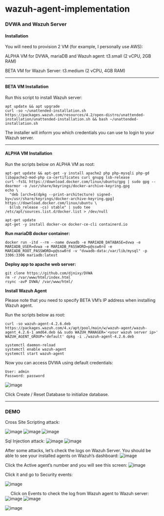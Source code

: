 # wazuh-agent-implementation

### DVWA and Wazuh Server

#### Installation

You will need to provision 2 VM (for example, I personally use AWS):
 
ALPHA VM for DVWA, mariaDB and Wazuh agent:
t3.small (2 vCPU, 2GB RAM)
 
BETA VM for Wazuh Server:
t3.medium (2 vCPU, 4GB RAM)

- - -

#### BETA VM Installation
 
Run this script to install Wazuh server:
```
apt update && apt upgrade
curl -so ~/unattended-installation.sh https://packages.wazuh.com/resources/4.2/open-distro/unattended-installation/unattended-installation.sh && bash ~/unattended-installation.sh
```
The installer will inform you which credentials you can use to login to your Wazuh server.

- - -

#### ALPHA VM Installation 
Run the scripts below on ALPHA VM as root:
```
apt-get update && apt-get -y install apache2 php php-mysqli php-gd libapache2-mod-php ca-certificates curl gnupg lsb-release
curl -fsSL https://download.docker.com/linux/ubuntu/gpg | sudo gpg --dearmor -o /usr/share/keyrings/docker-archive-keyring.gpg
echo \
  "deb [arch=$(dpkg --print-architecture) signed-by=/usr/share/keyrings/docker-archive-keyring.gpg] https://download.docker.com/linux/ubuntu \
  $(lsb_release -cs) stable" | sudo tee /etc/apt/sources.list.d/docker.list > /dev/null
 
apt-get update
apt-get -y install docker-ce docker-ce-cli containerd.io
```

****Run mariaDB docker container:****
```
docker run -itd --rm --name dvwadb -e MARIADB_DATABASE=dvwa -e MARIADB_USER=dvwa -e MARIADB_PASSWORD=p@ssw0rd -e MARIADB_ROOT_PASSWORD=p@ssw0rd -v "dvwadb-data:/var/lib/mysql" -p 3306:3306 mariadb:latest
```
****Deploy app to apache web server:****
```
git clone https://github.com/djnixy/DVWA
rm -r /var/www/html/index.html
rsync -avP DVWA/ /var/www/html/
```
****Install Wazuh Agent****
 
Please note that you need to specify BETA VM’s IP address when installing Wazuh agent.

Run the scripts below as root:
```
curl -so wazuh-agent-4.2.6.deb https://packages.wazuh.com/4.x/apt/pool/main/w/wazuh-agent/wazuh-agent_4.2.6-1_amd64.deb && sudo WAZUH_MANAGER='<your wazuh server ip>' WAZUH_AGENT_GROUP='default' dpkg -i ./wazuh-agent-4.2.6.deb
 
systemctl daemon-reload
systemctl enable wazuh-agent
systemctl start wazuh-agent
```
Now you can access DVWA using default credentials:
```
User: admin
Password: password
```
![image](https://user-images.githubusercontent.com/17786996/161450639-8296cd16-9bb8-4bc1-835b-213eeda15ad0.png)


Click Create / Reset Database to initialize database.

- - -

### DEMO

Cross Site Scripting attack:
 
![image](https://user-images.githubusercontent.com/17786996/161450644-d1935ef0-74da-4be9-926a-410facc22491.png)
![image](https://user-images.githubusercontent.com/17786996/161450646-9d7d4fa3-135d-4504-bd1d-61f200df59fd.png)
![image](https://user-images.githubusercontent.com/17786996/161450648-8fbab96d-e01e-4f60-bcaf-16647d279e81.png)


 
 
Sql Injection attack:
![image](https://user-images.githubusercontent.com/17786996/161450652-cc0638ca-8805-4587-9bc9-55bed8c0e24f.png)
![image](https://user-images.githubusercontent.com/17786996/161450658-b09d597c-b8a3-4085-bb0c-d9089518291b.png)


 
After some attacks, let’s check the logs on Wazuh Server. You should be able to see your installed agents on Wazuh’s dashboard:
![image](https://user-images.githubusercontent.com/17786996/161450663-f3533eac-c869-4e78-a0e5-d19b2baed32b.png)

Click the Active agent’s number and you will see this screen:
![image](https://user-images.githubusercontent.com/17786996/161450400-bb38a11d-6d78-4a86-b281-b34a82603950.png)

Click it and go to Security events:
 
![image](https://user-images.githubusercontent.com/17786996/161450388-20fb7f84-20f7-4d77-8da7-2f2b4732a0d1.png)



 
Click on Events to check the log from Wazuh agent to Wazuh server:
![image](https://user-images.githubusercontent.com/17786996/161450379-e2074e45-10fe-49d3-839d-0e0deed15913.png)
![image](https://user-images.githubusercontent.com/17786996/161450381-66b66d59-6991-4444-ab90-3441f587e2f1.png)

![image](https://user-images.githubusercontent.com/17786996/161450367-f19475f6-cdb3-4f0a-9c69-3094dee77727.png)


 
